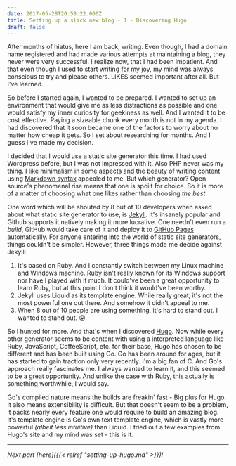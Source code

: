 ```yaml
---
date: 2017-05-28T20:58:22.000Z
title: Setting up a slick new blog - 1 - Discovering Hugo
draft: false
---
```


After months of hiatus, here I am back, writing. Even though, I had a domain name registered and had made various attempts at maintaining a blog, they never were very successful. I realize now, that I had been impatient. And that even though I used to start writing for my joy, my mind was always conscious to try and please others. LIKES seemed important after all. But I've learned.

So before I started again, I wanted to be prepared. I wanted to set up an environment that would give me as less distractions as possible and one would satisfy my inner curiosity for geekiness as well. And I wanted it to be cost effective. Paying a sizeable chunk every month is not in my agenda. I had discovered that it soon became one of the factors to worry about no matter how cheap it gets. So I set about researching for months. And I guess I've made my decision.

I decided that I would use a static site generator this time. I had used Wordpress before, but I was not impressed with it. Also PHP never was my thing. I like minimalism in some aspects and the beauty of writing content using [Markdown syntax](https://github.com/adam-p/markdown-here/wiki/Markdown-Cheatsheet) appealed to me. But which generator? Open source's phenomenal rise means that one is spoilt for choice. So it is more of a matter of choosing what one likes rather than choosing _the best_.

One word which will be shouted by 8 out of 10 developers when asked about what static site generator to use, is [Jekyll](https://jekyllrb.com/). It's insanely popular and Github supports it natively making it more lucrative. One needn't even run a _build_, GitHub would take care of it and deploy it to [GitHub Pages](https://pages.github.io) automatically. For anyone entering into the world of static site generators, things couldn't be simpler. However, three things made me decide against Jekyll:

1. It's based on Ruby. And I constantly switch between my Linux machine and Windows machine. Ruby isn't really known for its Windows support nor have I played with it much. It could've been a great opportunity to learn Ruby, but at this point I don't think it would've been worthy.
2. Jekyll uses Liquid as its template engine. While really great, it's not the most powerful one out there. And somehow it didn't appeal to me.
3. When 8 out of 10 people are using something, it's hard to stand out. I wanted to stand out. :stuck_out_tongue:

So I hunted for more. And that's when I discovered [Hugo](https://gohugo.io/). Now while every other generator seems to be content with using a interpreted language like Ruby, JavaScript, CoffeeScript, etc. for their base, Hugo has chosen to be different and has been built using Go. Go has been around for ages, but it has started to gain traction only very recently. I'm a big fan of C. And Go's approach really fascinates me. I always wanted to learn it, and this seemed to be a great opportunity. And unlike the case with Ruby, this actually is something worthwhile, I would say.

Go's compiled nature means the builds are freakin' fast - Big plus for Hugo. It also means extensibility is difficult. But that doesn't seem to be a problem, it packs nearly every feature one would require to build an amazing blog. It's template engine is Go's own text template engine, which is vastly more powerful _(albeit less intuitive)_ than Liquid. I tried out a few examples from Hugo's site and my mind was set - this is it.

--------------------------------------------------------------------------------

_Next part [here]({{< relref "setting-up-hugo.md" >}})!_

